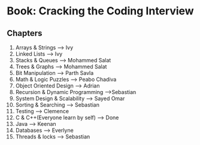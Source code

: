 # Book: Cracking the Coding Interview

## Chapters
1. Arrays & Strings --> Ivy 
2. Linked Lists --> Ivy
3. Stacks & Queues --> Mohammed Salat
4. Trees & Graphs --> Mohammed Salat
5. Bit Manipulation --> Parth Savla
6. Math & Logic Puzzles --> Peabo Chadiva
7. Object Oriented Design --> Adrian
8. Recursion & Dynamic Programming -->Sebastian
9. System Design & Scalability --> Sayed Omar
10. Sorting & Searching --> Sebastian
11. Testing --> Clemence
12. C & C++(Everyone learn by self) --> Done 
13. Java --> Keenan
14. Databases --> Everlyne
15. Threads & locks --> Sebastian